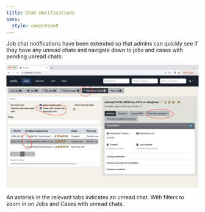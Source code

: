 ```yaml
---
title: Chat Notifications 
sass:
  style: compressed
---
```


Job chat notifications have been extended so that admins can quickly see if they have any unread
chats and navigate down to jobs and cases with pending unread chats.

<div class="card-image-container">
  <img src="./../assets/images/v221/Notifications.png" 
        alt="Login" class="card-image">
</div>

An asterisk in the relevant tabs indicates an unread chat. With filters to zoom in on Jobs and Cases
with unread chats.
